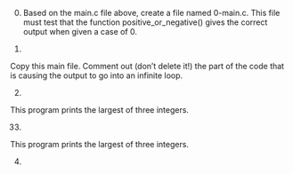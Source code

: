 0. Based on the main.c file above, create a file named 0-main.c. This file must test that the function positive_or_negative() gives the correct output when given a case of 0.

1.

Copy this main file. Comment out (don’t delete it!) the part of the code that is causing the output to go into an infinite loop.


2.

This program prints the largest of three integers.

33.

This program prints the largest of three integers.

4.

